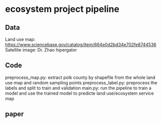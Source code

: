 # ecosystem project pipeline

## Data
Land use map: https://www.sciencebase.gov/catalog/item/664e0d2bd34e702fe8744536
Satellite image: Dr. Zhao hipergator

## Code
preprocess_map.py: extract polk county by shapefile from the whole land use map and random sampling points
preprocess_label.py: preprocess the labels and split to train and validation
main.py: run the pipeline to train a model and use the trained model to predicte land use/ecosystem service map

## paper
